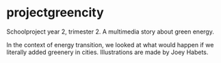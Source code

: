 # projectgreencity
Schoolproject year 2, trimester 2. A multimedia story about green energy.

In the context of energy transition, we looked at what would happen if we literally added greenery in cities. Illustrations are made by Joey Habets.
